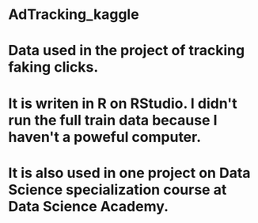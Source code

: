 # AdTracking_kaggle

# Data used in the project of tracking faking clicks. 

# It is writen in R on RStudio. I didn't run the full train data because I haven't a poweful computer.
# It is also used in one project on Data Science specialization course at Data Science Academy.
